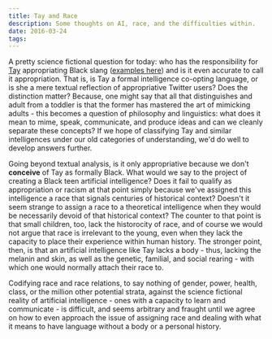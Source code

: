 ```yaml
---
title: Tay and Race
description: Some thoughts on AI, race, and the difficulties within.
date: 2016-03-24
tags:
---
```


A pretty science fictional question for today: who has the responsibility for
[Tay](https://twitter.com/TayandYou/) appropriating Black slang ([examples
here](https://twitter.com/search?q=fam%2C%20OR%20fleek%2C%20OR%20bae%20from%3Atayandyou&src=typd&lang=en))
and is it even accurate to call it appropriation. That is, is Tay a formal
intelligence co-opting language, or is she a mere textual reflection of
appropriative Twitter users? Does the distinction matter? Because, one might
say that all that distinguishes and adult from a toddler is that the former has
mastered the art of mimicking adults - this becomes a question of philosophy
and linguistics: what does it mean to mime, speak, communicate, and produce
ideas and can we cleanly separate these concepts? If we hope of classifying Tay
and similar intelligences under our old categories of understanding, we'd do
well to develop answers further.

Going beyond textual analysis, is it only appropriative because we don't
**conceive** of Tay as formally Black. What would we say to the project of
creating a Black teen artificial intelligence? Does it fail to qualify as
appropriation or racism at that point simply because we've assigned this
intelligence a race that signals centuries of historical context? Doesn't it
seem strange to assign a race to a theoretical intelligence when they would be
necessarily devoid of that historical context? The counter to that point is
that small children, too, lack the historocity of race, and of course we would
not argue that race is irrelevant to the young, even when they lack the
capacity to place their experience within human history. The stronger point,
then, is that an artificial intelligence like Tay lacks a body - thus, lacking
the melanin and skin, as well as the genetic, familial, and social rearing -
with which one would normally attach their race to.

Codifying race and race relations, to say nothing of gender, power, health,
class, or the million other potential strata, against the science fictional
reality of artificial intelligence - ones with a capacity to learn and
communicate - is difficult, and seems arbitrary and fraught until we agree on
how to even approach the issue of assigning race and dealing with what it means
to have language without a body or a personal history.

